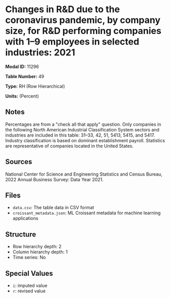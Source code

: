 # Changes in R&D due to the coronavirus pandemic, by company size, for R&D performing companies with 1&#8211;9 employees in selected industries: 2021

**Modal ID:** 11296

**Table Number:** 49

**Type:** RH (Row Hierarchical)

**Units:** (Percent)

## Notes

Percentages are from a "check all that apply" question. Only companies in the following North American Industrial Classification System sectors and industries are included in this table: 31–33, 42, 51, 5413, 5415, and 5417. Industry classification is based on dominant establishment payroll. Statistics are representative of companies located in the United States.

## Sources

National Center for Science and Engineering Statistics and Census Bureau, 2022 Annual Business Survey: Data Year 2021.

## Files

- `data.csv`: The table data in CSV format
- `croissant_metadata.json`: ML Croissant metadata for machine learning applications

## Structure

- Row hierarchy depth: 2
- Column hierarchy depth: 1
- Time series: No

## Special Values

- `i`: imputed value
- `r`: revised value

